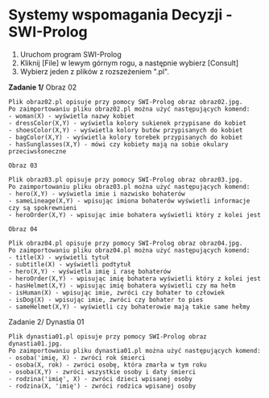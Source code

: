 # Systemy wspomagania Decyzji - SWI-Prolog

1. Uruchom program SWI-Prolog
2. Kliknij [File] w lewym górnym rogu, a następnie wybierz [Consult]
3. Wybierz jeden z plików z rozszeżeniem ".pl".

<b>Zadanie 1/</b>
	Obraz 02

	Plik obraz02.pl opisuje przy pomocy SWI-Prolog obraz obraz02.jpg.
	Po zaimportowaniu pliku obraz02.pl można użyć następujących komend:
	- woman(X) - wyświetla nazwy kobiet
	- dressColor(X,Y) - wyświetla kolory sukienek przypisane do kobiet
	- shoesColor(X,Y) - wyświetla kolory butów przypisanych do kobiet
	- bagColor(X,Y) - wyświetla kolory torebek przypisanych do kobiet
	- hasSunglasses(X,Y) - mówi czy kobiety mają na sobie okulary przeciwsłoneczne

	Obraz 03

	Plik obraz03.pl opisuje przy pomocy SWI-Prolog obraz obraz03.jpg.
	Po zaimportowaniu pliku obraz03.pl można użyć następujących komend:
	- hero(X,Y) - wyświetla imie i nazwisko bohaterów
	- sameLineage(X,Y) - wpisując imiona bohaterów wyświetli informacje czy są spokrewnieni
	- heroOrder(X,Y) - wpisując imie bohatera wyświetli który z kolei jest

	Obraz 04

	Plik obraz04.pl opisuje przy pomocy SWI-Prolog obraz obraz04.jpg.
	Po zaimportowaniu pliku obraz04.pl można użyć następujących komend:
	- title(X) - wyświetli tytuł
	- subtitle(X) - wyświetli podtytuł
	- hero(X,Y) - wyświetla imię i rasę bohaterów
	- heroOrder(X,Y) - wpisując imię bohatera wyświetli który z kolei jest
	- hasHelmet(X,Y) - wpisując imię bohatera wyświetli czy ma hełm
	- isHuman(X) - wpisując imie, zwróci czy bohater to człowiek
	- isDog(X) - wpisując imie, zwróci czy bohater to pies
	- sameHelmet(X,Y) - wyświetli czy bohaterowie mają takie same hełmy

Zadanie 2/
	Dynastia 01
	
	Plik dynastia01.pl opisuje przy pomocy SWI-Prolog obraz dynastia01.jpg.
	Po zaimportowaniu pliku dynastia01.pl można użyć następujących komend:
	- osoba('imię, X) - zwróci rok śmierci
	- osoba(X, rok) - zwróci osobę, która zmarła w tym roku
	- osoba(X,Y) - zwróci wszystkie osoby i daty śmierci
	- rodzina('imię', X) - zwróci dzieci wpisanej osoby
	- rodzina(X, 'imię') - zwróci rodzica wpisanej osoby
	
